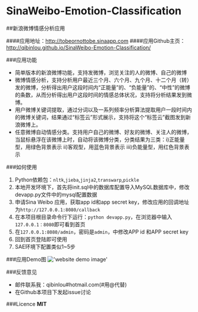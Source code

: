 SinaWeibo-Emotion-Classification
================================

##新浪微博情感分析应用

####应用地址：http://tobeornottobe.sinaapp.com
####应用Github主页：http://qibinlou.github.io/SinaWeibo-Emotion-Classification/ 

###应用功能
* 简单版本的新浪微博功能，支持发微博，浏览关注的人的微博、自己的微博
* 微博情感分析，支持分析用户最近三个月、六个月、九个月、十二个月（转）发的微博，分析得出用户这段时间内“正能量”的、“负能量”的、“中性”的微博的条数，从而分析得出用户这段时间的情感总体状况，支持将分析结果发到微博。
* 用户微博关键词提取，通过分词以及一系列频率分析算法提取用户一段时间内的微博关键词，结果通过“标签云”形式展示，支持将这个“标签云”截图发到新浪微博上。
* 任意微博自动情感分类。支持用户自己的微博、好友的微博、关注人的微博，当鼠标悬浮在该微博上时，自动将该微博分类，分类结果为三类：i)正能量型，用绿色背景表示  ii)客观型，用蓝色背景表示 iii)负能量型，用红色背景表示


###如何使用
1. Python依赖包：`nltk`,`jieba`,`jinja2`,`transwarp`,`pickle`
2. 本地开发环境下，首先将init.sql中的数据库配置导入MySQL数据库中，修改devapp.py文件中的mysql配置数据
3. 申请Sina Weibo 应用，获取app id和app secret key，修改应用的回调地址为`http://127.0.0.1:8080/callback`
3. 在本项目根目录命令行下运行：`python devapp.py`，在浏览器中输入`127.0.0.1：8080`即可看到首页
4. 在`127.0.0.1:8080/admin`，密码是`admin`，中修改APP id 和APP secret key
5. 回到首页登陆即可使用
6. SAE环境下配置类似1~5步

###应用Demo图
!['website demo image'](http://tobeornottobe.sinaapp.com/static/i/home.jpg)

###反馈意见
* 邮件联系我：qibinlou#hotmail.com(#用@代替)
* 在Github本项目下发起issue讨论

###Licence
**MIT**
